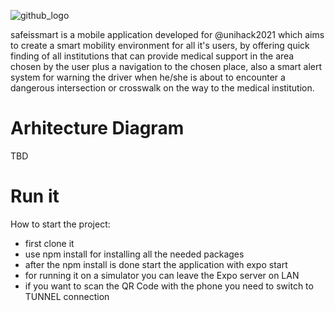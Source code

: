 ![github_logo](https://user-images.githubusercontent.com/25872149/144694756-404f9542-29df-4a0f-8a6f-c3edb73c7963.png)


safeissmart is a mobile application developed for @unihack2021 which aims to create a smart mobility environment for all it's users, by offering quick 
finding of all institutions that can provide medical support in the area chosen by the user plus a navigation to the chosen place, also a smart alert system for 
warning the driver when he/she is about to encounter a dangerous intersection or crosswalk on the way to the medical institution.


# Arhitecture Diagram

TBD


# Run it

How to start the project:


  - first clone it
  - use npm install for installing all the needed packages
  - after the npm install is done start the application with expo start
  - for running it on a simulator you can leave the Expo server on LAN
  - if you want to scan the QR Code with the phone you need to switch to TUNNEL connection

  
